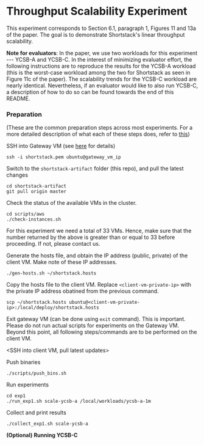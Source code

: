 # Throughput Scalability Experiment

This experiment corresponds to Section 6.1, paragraph 1, Figures 11 and 13a of the paper. The goal is to demonstrate Shortstack's linear throughput scalability.

**Note for evaluators**: In the paper, we use two workloads for this experiment --- YCSB-A and YCSB-C. In the interest of minimizing evaluator effort, the following instructions are to reproduce the results for the YCSB-A workload (this is the worst-case workload among the two for Shortstack as seen in Figure 11c of the paper). The scalability trends for the YCSB-C workload are nearly identical. Nevertheless, if an evaluator would like to also run YCSB-C, a description of how to do so can be found towards the end of this README.

### Preparation

(These are the common preparation steps across most experiments. For a more detailed description of what each of these steps does, refer to [this](../hello_world/README.md))

SSH into Gateway VM (see [here](../docs/aws_info.md) for details)

```
ssh -i shortstack.pem ubuntu@gateway_vm_ip
```

Switch to the `shortstack-artifact` folder (this repo), and pull the latest changes

```
cd shortstack-artifact
git pull origin master
```

Check the status of the available VMs in the cluster. 

```
cd scripts/aws
./check-instances.sh
```

For this experiment we need a total of 33 VMs. Hence, make sure that the number returned by the above is greater than or equal to 33 before proceeding. If not, please contact us.

Generate the hosts file, and obtain the IP address (public, private) of the client VM.  Make note of these IP addresses.  

```
./gen-hosts.sh ~/shortstack.hosts
```

Copy the hosts file to the client VM. Replace `<client-vm-private-ip>` with the private IP address obatined from the previous command.

```
scp ~/shortstack.hosts ubuntu@<client-vm-private-ip>:/local/deploy/shortstack.hosts
```

Exit gateway VM (can be done using `exit` command). This is important. Please do not run actual scripts for experiments on the Gateway VM. Beyond this point, all following steps/commands are to be performed on the client VM.

<SSH into client VM, pull latest updates>

Push binaries

```
./scripts/push_bins.sh
```

Run  experiments

```
cd exp1
./run_exp1.sh scale-ycsb-a /local/workloads/ycsb-a-1m
```

Collect and print results

```
./collect_exp1.sh scale-ycsb-a
```

**(Optional) Running YCSB-C**



